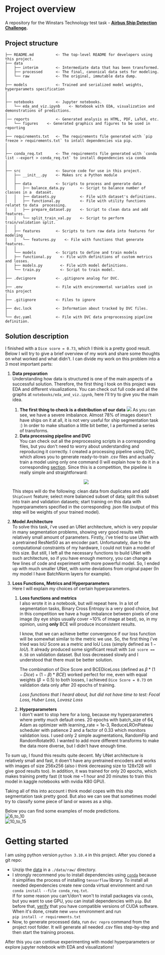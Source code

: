 # Project overview
A repository for the Winstars Technology test task - **[Airbus Ship Detection Challenge](https://www.kaggle.com/c/airbus-ship-detection/overview).**
## Project structure
```nohighlight
├── README.md          <- The top-level README for developers using this project.
├── data 
│   ├── interim        <- Intermediate data that has been transformed.
│   ├── processed      <- The final, canonical data sets for modeling.
│   └── raw            <- The original, immutable data dump.
│
├── models             <- Trained and serialized model weights, hyperparamets specification
│							
│
├── notebooks          <- Jupyter notebooks.
│	└── eda_and_viz.ipynb    <- Notebook with EDA, visualization and demonstrations of predictions.
│								  
│── reports            <- Generated analysis as HTML, PDF, LaTeX, etc. 
│   └── figures    <- Generated graphics and figures to be used in reporting
│
├── requirements.txt   <- The requirements file generated with `pip freeze > requirements.txt` to intall dependencies via pip.
│							
│
├── conda_req.txt      <- The requirements file generated with `conda list --export > conda_req.txt` to install dependencies via conda 
│							 							      
│
├── src                <- Source code for use in this project.
│   ├── __init__.py    <- Makes src a Python module
│   │
│   ├── data           <- Scripts to process and generate data
│   │	├── balance_data.py       <- Script to balance number of classes in a  dataset.						  
│   │   ├── datasets.py           <- File with dataset's definitions.
│   │   ├── functional.py         <- File with utility functions relatet to data  processing.						  
│   │	├── prepare_dataset.py    <- Script to clean data and add features.
│   │   └── split_train_val.py    <- Script to perform train/validation split.	
│   │
│   ├── features       <- Scripts to turn raw data into features for modeling
│   │   └── features.py    <- File with functions that generate features.
│   │
│   └── models         <- Scripts to define and train models
│	├── functional.py    <- File with definitions of custom metrics and losses.
│	├── models.py        <- File with model definitions.
│	└── train.py         <- Script to train model.
│ 
├── .dvcignore         <- .gitignore analog for DVC.
│
├── .env               <- File with environmental variables used in this project
│
├── .gitignore         <- Files to ignore
│
├── dvc.lock           <- Information about tracked by DVC files.
│
└── dvc.yaml           <- File with DVC data preprocessing pipeline definition.
```
## Solution description
I finished with a `Dice score = 0.73`, which I think is a pretty good result. Below I will try to give a brief overview of my work and share some thoughts on what worked and what didn't.
I can divide my work on this problem into a 3  most important parts:
1.  **Data preparation**   
	Understanding how data is structured is one of the main aspects of a successful solution. Therefore, the first thing I took on this project was 	EDA and different visualizations. You can check out full code and all the graphs at `notebooks/eda_and_viz.ipynb`, here I'll try to give you the 	 main idea.
	1. **The first thing to check is a distribution of our data**
			<img src="https://github.com/nazavr322/airbus-ship-detection/blob/main/reports/figures/distribution_of_data.png">
	As you can see, we have a severe imbalance. Almost 78% of images doesn't have ships on it at all, it is not very useful for ship segmentation task :)
	In order to make situation a little bit better, I a performed a series of transforms.	
	2. **Data processing pipeline and DVC**   
	You can check out all the preprocessing scripts in a corresponding files, but you don't need to worry about understanding and reproducing it 		correctly. I created a processing pipeline using DVC, which allows you to generate ready-to-train .csv files and actually train a model using 		only one command (I will explain how to do it in a corresponding [section](#getting-started).
	Since this is a competition, the pipeline is really simple and straightforward:      
	<p align="center">
  		<img src="https://github.com/nazavr322/airbus-ship-detection/blob/main/reports/figures/dvc_pipeline.svg">
	</p>

	This steps will do the following: clean data from duplicates and add `ShipCount` feature;  select more balanced subset of data; split this subset 	  into train and validation datasets; start training on this data with hyperparameters specified in the corresponding .json file (output of this 	  step will be weights of your trained model).
2. **Model Architecture**    
	To solve this task, i've used an UNet architecture, which is very popular in many segmentation problems, showing very good results with relatively small amount of parameters.
	Firstly, i've tried to use UNet with a pretrained ResNet50 as an encoder part. Unfortunately, due to the computational constraints of my hardware, I could not train a model of this size. But still, I left all the necessary functions to build UNet with such architecture, so if you have enough memory, you can change a few lines of code and experiment with more powerful model.
	So, I ended up with much smaller UNet, with some deviations from original paper (In my model I have BatchNorm layers for example).
3. **Loss Functions, Metrics and Hyperparameters**    
	Here I will explain my choices of certain hyperparameters.
	1. **Loss functions and metrics**    
		I also wrote it in a notebook, but will repeat here. In a lot of segmentation tasks, Binary Cross Entropy is a very good choice, but in this competition we have a huge imbalance between pixels of one image (by eye ships usually cover ~10% of image at best), so, in my opinion,  using **only** BCE will produce inconsistent results.
		
		I know, that we can achieve better convergence if our loss function will be somewhat similar to the metric we use. So, the first thing i've tried was IoU Score as a metric and IoU Loss (simply defined as $1 - IoU$). It already produced some significant result with `IoU score == 0.58` on validation dataset. But loss decreased slowly and I understood that there must be better solution.

		The combination of Dice Score and BCEDiceLoss (defined as $\beta * (1 - Dice) + (1 - \beta)*BCE$) worked perfect for me, even with equal weights ($\beta = 0.5$) to both losses, I achieved `Dice Score = 0.73` on validation data only after 20 epochs of training.

		*Loss functions that I heard about, but did not have time to test: Focal Loss, Huber Loss, Lovasz Loss*
	2. **Hyperparameters**    
		I don't want to stop here for a long, because my hyperparameters where pretty much default ones.
		20 epochs with batch_size of 64, Adam as optimizer with learning_rate = 1e-3, ReduceLROnPlateau scheduler with patience 2 and a factor of 0.33 which monitors validation loss. I used only 2 simple augmentations, RandomFlip and RandomRotate90. I wanted to add more different transforms to make the data more diverse, but I didn't have enough time.

To sum up, I found this results quite decent. My UNet architecture is relatively small and fast, it doen't have any pretrained encoders and works with images of size 256x256 (also i think decreasing size to 128x128 will give good results too). In addition, it was trained for only 20 epochs, which makes training pretty fast (it took me ~1 hour and 20 minutes to train this model in kaggle notebooks with nvidia K80 GPU).

Taking all of this into account i think model copes with this ship segmentation task pretty good. But also we can see that sometimes model try to classify some piece of land or waves as a ship.    
   
Below you can find some examples of mode predictions.    
![6_to_10](https://github.com/nazavr322/airbus-ship-detection/blob/main/reports/figures/6_to_10_ex.png)    
![10_to_15](https://github.com/nazavr322/airbus-ship-detection/blob/main/reports/figures/11_to_15_ex.png)

# Getting started
I am using python version `python 3.10.4` in this project.
After you cloned a git repo:
- Unzip the [data](https://www.kaggle.com/c/airbus-ship-detection/data) in a `./data/raw/` directory.
- I strongly recommend you to install dependencies using [`conda`](https://docs.conda.io/en/latest/) because it simplifies the process of installing `tensorflow` library. To install all needed dependencies create new conda virtual environment and run `conda install --file conda_req.txt`.    
	If for some reason you can't/don't won't to install packages via `conda`, but you want to use GPU,  you can install dependencies with `pip`. But before that, [verify](https://www.tensorflow.org/install/pip#hardware_requirements) that you have compatible versions of CUDA software.
	When it's done, create new `venv` environment and run     
	`pip install -r requirements.txt`
- Now, to generate processed data, run `dvc repro` command from the project root folder. It will generate all needed .csv files step-by-step and then start the training process. 

After this you can continue experimenting with model hyperparameters or explore jupyter notebook with EDA and visualizations!


